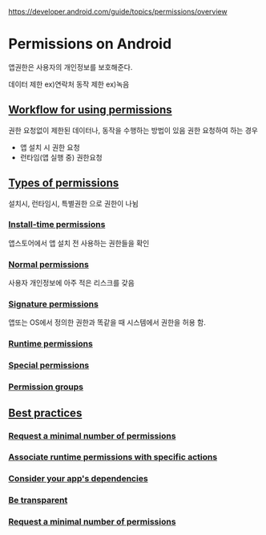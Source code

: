 https://developer.android.com/guide/topics/permissions/overview

# Permissions on Android
앱권한은 사용자의 개인정보를 보호해준다.

데이터 제한 ex)연락처 
동작 제한 ex)녹음

## [Workflow for using permissions](https://developer.android.com/guide/topics/permissions/overview#workflow)
권한 요청없이 제한된 데이터나, 동작을 수행하는 방법이 있음
권한 요청하여 하는 경우
 - 앱 설치 시 권한 요청
 - 런타임(앱 실행 중) 권한요청

## [Types of permissions](https://developer.android.com/guide/topics/permissions/overview#types)
설치시, 런타임시, 특별권한 으로 권한이 나뉨

### [Install-time permissions](https://developer.android.com/guide/topics/permissions/overview#install-time)
앱스토어에서 앱 설치 전 사용하는 권한들을 확인 
### [Normal permissions](https://developer.android.com/guide/topics/permissions/overview#normal)
사용자 개인정보에 아주 적은 리스크를 갖음 
### [Signature permissions](https://developer.android.com/guide/topics/permissions/overview#signature)
앱또는 OS에서 정의한 권한과 똑같을 때 시스템에서 권한을 허용 함.
### [Runtime permissions](https://developer.android.com/guide/topics/permissions/overview#runtime)

### [Special permissions](https://developer.android.com/guide/topics/permissions/overview#special)
### [Permission groups](https://developer.android.com/guide/topics/permissions/overview#groups)

## [Best practices](https://developer.android.com/guide/topics/permissions/overview#best-practices)

### [Request a minimal number of permissions](https://developer.android.com/guide/topics/permissions/overview#minimal-number)
### [Associate runtime permissions with specific actions](https://developer.android.com/guide/topics/permissions/overview#associate-with-actions)
### [Consider your app's dependencies](https://developer.android.com/guide/topics/permissions/overview#minimal-number)
### [Be transparent](https://developer.android.com/guide/topics/permissions/overview#minimal-number)
### [Request a minimal number of permissions](https://developer.android.com/guide/topics/permissions/overview#minimal-number)